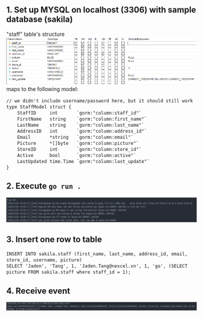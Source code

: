 ## 1. Set up MYSQL on localhost (3306) with sample database (sakila)
"staff" table's structure   
![](pic/staff_table_structure.png)   
maps to the following model:
```
// we didn't include username/password here, but it should still work
type StaffModel struct {
	StaffID     int       `gorm:"column:staff_id"`
	FirstName   string    `gorm:"column:first_name"`
	LastName    string    `gorm:"column:last_name"`
	AddressID   int       `gorm:"column:address_id"`
	Email       *string   `gorm:"column:email"`
	Picture     *[]byte   `gorm:"column:picture"`
	StoreID     int       `gorm:"column:store_id"`
	Active      bool      `gorm:"column:active"`
	LastUpdated time.Time `gorm:"column:last_update"`
}
```

## 2. Execute `go run .`
![](pic/go_run.png)

## 3. Insert one row to table
```
INSERT INTO sakila.staff (first_name, last_name, address_id, email, store_id, username, picture)
SELECT 'Jaden', 'Tang', 1, 'Jaden.Tang@nexcel.vn', 1, 'go', (SELECT picture FROM sakila.staff where staff_id = 1);
```

## 4. Receive event
![](pic/recorded_insert.png)
